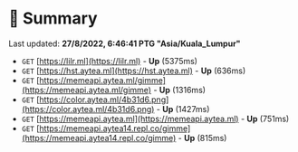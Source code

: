 # 📖 Summary
Last updated: **27/8/2022, 6:46:41 PTG "Asia/Kuala_Lumpur"**

- `GET` [https://lilr.ml](https://lilr.ml) - **Up** (5375ms)
- `GET` [https://hst.aytea.ml](https://hst.aytea.ml) - **Up** (636ms)
- `GET` [https://memeapi.aytea.ml/gimme](https://memeapi.aytea.ml/gimme) - **Up** (1316ms)
- `GET` [https://color.aytea.ml/4b31d6.png](https://color.aytea.ml/4b31d6.png) - **Up** (1427ms)
- `GET` [https://memeapi.aytea.ml](https://memeapi.aytea.ml) - **Up** (751ms)
- `GET` [https://memeapi.aytea14.repl.co/gimme](https://memeapi.aytea14.repl.co/gimme) - **Up** (815ms)
